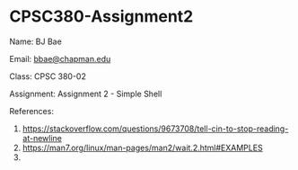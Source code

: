 # CPSC380-Assignment2

Name: BJ Bae

Email: bbae@chapman.edu

Class: CPSC 380-02

Assignment: Assignment 2 - Simple Shell

References:

1. https://stackoverflow.com/questions/9673708/tell-cin-to-stop-reading-at-newline
2. https://man7.org/linux/man-pages/man2/wait.2.html#EXAMPLES
3. 